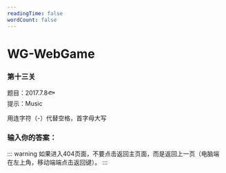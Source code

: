 ```yaml
---
readingTime: false
wordCount: false
---
```

# WG-WebGame
### 第十三关

题目：2017.7.8🐟<br>
提示：Music

用连字符（-）代替空格，首字母大写

### 输入你的答案：

<WGwgc></WGwgc>

::: warning
如果进入404页面，不要点击返回主页面，而是返回上一页（电脑端在左上角，移动端端点击返回键）。
:::
